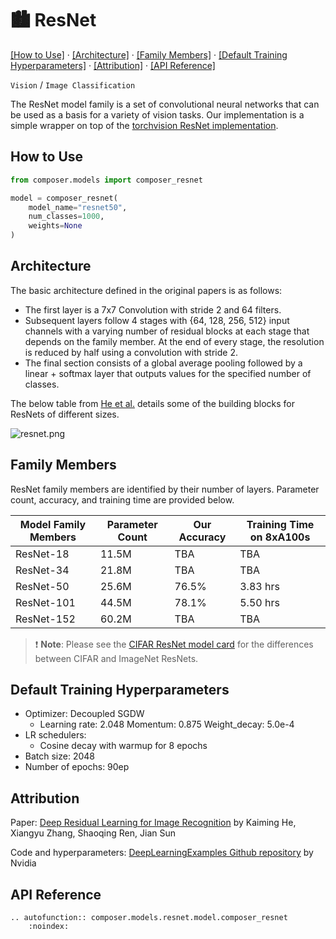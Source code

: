 # 🏙️ ResNet
[\[How to Use\]](#how-to-use) &middot; [\[Architecture\]](#architecture) &middot; [\[Family Members\]](#family-members) &middot; [\[Default Training Hyperparameters\]](#default-training-hyperparameters) &middot; [\[Attribution\]](#attribution) &middot; [\[API Reference\]](#api-reference)

`Vision` / `Image Classification`

The ResNet model family is a set of convolutional neural networks that can be used as a basis for a variety of vision tasks. Our implementation is a simple wrapper on top of the [torchvision ResNet implementation](https://pytorch.org/vision/stable/models.html).

## How to Use

```python
from composer.models import composer_resnet

model = composer_resnet(
    model_name="resnet50",
    num_classes=1000,
    weights=None
)
```

## Architecture

The basic architecture defined in the original papers is as follows:

- The first layer is a 7x7 Convolution with stride 2 and 64 filters.
- Subsequent layers follow 4 stages with {64, 128, 256, 512} input channels with a varying number of residual blocks at each stage that depends on the family member. At the end of every stage, the resolution is reduced by half using a convolution with stride 2.
- The final section consists of a global average pooling followed by a linear + softmax layer that outputs values for the specified number of classes.

The below table from [He et al.](https://arxiv.org/abs/1512.03385) details some of the building blocks for ResNets of different sizes.

![resnet.png](https://storage.googleapis.com/docs.mosaicml.com/images/models/resnet.png)

## Family Members

ResNet family members are identified by their number of layers. Parameter count, accuracy, and training time are provided below.

| Model Family Members | Parameter Count | Our Accuracy | Training Time on 8xA100s |
|----------------------|-----------------|--------------|--------------------------|
| ResNet-18            | 11.5M           | TBA          | TBA                      |
| ResNet-34            | 21.8M           | TBA          | TBA                      |
| ResNet-50            | 25.6M           | 76.5%        | 3.83 hrs                 |
| ResNet-101           | 44.5M           | 78.1%        | 5.50 hrs                 |
| ResNet-152           | 60.2M           | TBA          | TBA                      |


> ❗ **Note**: Please see the [CIFAR ResNet model card](https://docs.mosaicml.com/en/stable/model_cards/cifar_resnet.html#architecture) for the differences between CIFAR and ImageNet ResNets.

## Default Training Hyperparameters

- Optimizer: Decoupled SGDW
  - Learning rate: 2.048
    Momentum: 0.875
    Weight_decay: 5.0e-4
- LR schedulers:
  - Cosine decay with warmup for 8 epochs
- Batch size: 2048
- Number of epochs: 90ep

## Attribution

Paper: [Deep Residual Learning for Image Recognition](https://arxiv.org/abs/1512.03385) by Kaiming He, Xiangyu Zhang, Shaoqing Ren, Jian Sun

Code and hyperparameters: [DeepLearningExamples Github repository](https://github.com/NVIDIA/DeepLearningExamples/tree/master/PyTorch/Classification/ConvNets/resnet50v1.5) by Nvidia

## API Reference

```{eval-rst}
.. autofunction:: composer.models.resnet.model.composer_resnet
    :noindex:
```
